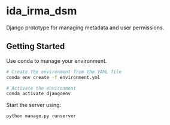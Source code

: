# ida_irma_dsm

Django prototype for managing metadata and user permissions.

## Getting Started

Use conda to manage your environment.

```bash
# Create the environment from the YAML file
conda env create -f environment.yml

# Activate the environment
conda activate djangoenv
```

Start the server using:

```bash
python manage.py runserver
```
